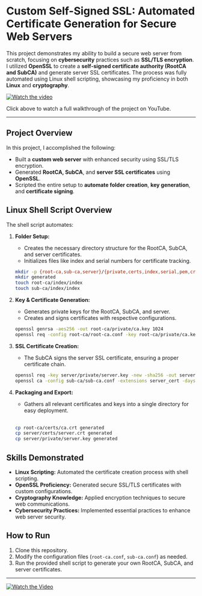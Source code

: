 # Custom Self-Signed SSL: Automated Certificate Generation for Secure Web Servers

This project demonstrates my ability to build a secure web server from scratch, focusing on **cybersecurity** practices such as **SSL/TLS encryption**. I utilized **OpenSSL** to create a **self-signed certificate authority (RootCA and SubCA)** and generate server SSL certificates. The process was fully automated using Linux shell scripting, showcasing my proficiency in both **Linux** and **cryptography**.

[![Watch the video](https://img.youtube.com/vi/2AdqcC8hQNI/0.jpg)](https://www.youtube.com/watch?v=2AdqcC8hQNI)

Click above to watch a full walkthrough of the project on YouTube.

---

## Project Overview

In this project, I accomplished the following:

- Built a **custom web server** with enhanced security using SSL/TLS encryption.
- Generated **RootCA, SubCA**, and **server SSL certificates** using **OpenSSL**.
- Scripted the entire setup to **automate folder creation**, **key generation**, and **certificate signing**.

## Linux Shell Script Overview

The shell script automates:

1. **Folder Setup:**

   - Creates the necessary directory structure for the RootCA, SubCA, and server certificates.
   - Initializes files like index and serial numbers for certificate tracking.

   ```bash
   mkdir -p {root-ca,sub-ca,server}/{private,certs,index,serial,pem,crl,csr}
   mkdir generated
   touch root-ca/index/index
   touch sub-ca/index/index
   ```

2. **Key & Certificate Generation:**

   - Generates private keys for the RootCA, SubCA, and server.
   - Creates and signs certificates with respective configurations.

   ```bash
   openssl genrsa -aes256 -out root-ca/private/ca.key 1024
   openssl req -config root-ca/root-ca.conf -key root-ca/private/ca.key -new -x509 -days 7305 -sha256 -extensions v3_ca -out root-ca/certs/ca.crt
   ```

3. **SSL Certificate Creation:**

   - The SubCA signs the server SSL certificate, ensuring a proper certificate chain.

   ```bash
   openssl req -key server/private/server.key -new -sha256 -out server/csr/server.csr
   openssl ca -config sub-ca/sub-ca.conf -extensions server_cert -days 365 -notext -in server/csr/server.csr -out server/certs/server.crt
   ```

4. **Packaging and Export:**

   - Gathers all relevant certificates and keys into a single directory for easy deployment.

   <br>

   ```bash
   cp root-ca/certs/ca.crt generated
   cp server/certs/server.crt generated
   cp server/private/server.key generated
   ```


## Skills Demonstrated

- **Linux Scripting:** Automated the certificate creation process with shell scripting.
- **OpenSSL Proficiency:** Generated secure SSL/TLS certificates with custom configurations.
- **Cryptography Knowledge:** Applied encryption techniques to secure web communications.
- **Cybersecurity Practices:** Implemented essential practices to enhance web server security.

## How to Run

1. Clone this repository.
2. Modify the configuration files (`root-ca.conf`, `sub-ca.conf`) as needed.
3. Run the provided shell script to generate your own RootCA, SubCA, and server certificates.

---

[![Watch the Video](https://img.shields.io/badge/Watch-Video-red?style=for-the-badge)](https://www.youtube.com/watch?v=2AdqcC8hQNI)

